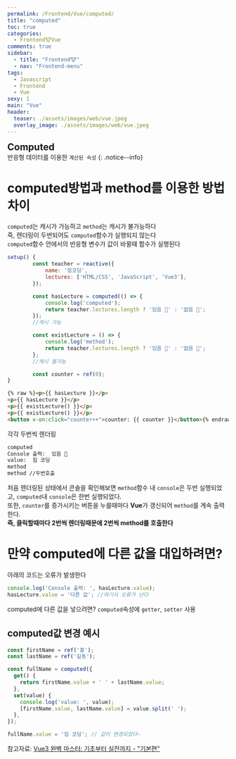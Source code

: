 ```yaml
---
permalink: /Frontend/Vue/computed/
title: "computed"
toc: true
categories:
  - Frontend🐮Vue
comments: true
sidebar:
  - title: "Frontend🐮"
  - nav: "Frontend-menu"
tags:
  - Javascript
  - Frontend
  - Vue
sexy: 1
main: "Vue"
header:
  teaser: ./assets/images/web/vue.jpeg
  overlay_image: ./assets/images/web/vue.jpeg
---
```



<span style = "font-size:1.5em;  font-weight: 700;">Computed</span><br>
반응형 데이터를 이용한 `계산된 속성`
{: .notice--info}

# computed방법과 method를 이용한 방법 차이
`computed`는 캐시가 가능하고 `method`는 캐시가 불가능하다  
즉, 렌더링이 두번되어도 `computed`함수가 실행되지 않는다  
`computed`함수 안에서의 반응형 변수가 값이 바뀔때 함수가 실행된다  


```js
setup() {
		const teacher = reactive({
			name: '짐코딩',
			lectures: ['HTML/CSS', 'JavaScript', 'Vue3'],
		});

		const hasLecture = computed(() => {
			console.log('computed');
			return teacher.lectures.length ? '있음 🙂' : '없음 🥲';
		});
		//캐시 가능

		const existLecture = () => {
			console.log('method');
			return teacher.lectures.length ? '있음 🙂' : '없음 🥲';
		};
		//캐시 불가능

		const counter = ref(0);
}
```

```html
{% raw %}<p>{{ hasLecture }}</p>
<p>{{ hasLecture }}</p>
<p>{{ existLecture() }}</p>
<p>{{ existLecture() }}</p>
<button v-on:click="counter++">counter: {{ counter }}</button>{% endraw %}
```
각각 두번씩 렌더링

```sh
computed
Console 출력:  있음 🙂
value:  짐 코딩
method
method //두번호출
```

처음 렌더링된 상태에서 콘솔을 확인해보면 `method`함수 내 `console`은 두번 실행되었고, `computed`내 `console`은 한번 실행되었다.  
또한, `counter`를 증가시키는 버튼을 누를때마다 **Vue**가 갱신되어 `method`를 계속 출력한다.  
**즉, 클릭할때마다 2번씩 렌더링때문에 2번씩 method를 호출한다**

# 만약 computed에 다른 값을 대입하려면?

아래의 코드는 오류가 발생한다  

```js
console.log('Console 출력: ', hasLecture.value);
hasLecture.value = '다른 값'; //여기서 오류가 난다
```
computed에 다른 값을 넣으려면? `computed`속성에 `getter`, `setter` 사용

## computed값 변경 예시
```js
const firstName = ref('홍');
const lastName = ref('길동');

const fullName = computed({
  get() {
    return firstName.value + ' ' + lastName.value;
  },
  set(value) {
    console.log('value: ', value);
    [firstName.value, lastName.value] = value.split(' ');
  },
});

fullName.value = '짐 코딩'; // 값이 변경되었다~

```

참고자료: [Vue3 완벽 마스터: 기초부터 실전까지 - "기본편"](https://www.inflearn.com/course/vue-%EC%99%84%EB%B2%BD-%EA%B8%B0%EB%B3%B8)